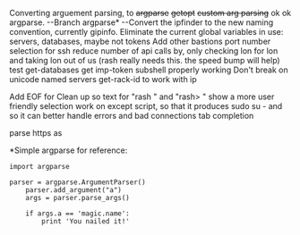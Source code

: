 Converting arguement parsing, to ~~argparse~~ ~~getopt~~ ~~custom arg parsing~~ ok ok argparse. --Branch argparse*
--Convert the ipfinder to the new naming convention, currently gipinfo.
Eliminate the current global variables in use: servers, databases, maybe not tokens
Add other bastions
port number selection for ssh
reduce number of api calls by, only checking lon for lon and taking lon out of us (rash really needs this. the speed bump will help)
test get-databases
get imp-token subshell properly working
Don't break on unicode named servers
get-rack-id to work with ip

Add EOF for <ddi>
Clean up so text for "rash <ddi>" and "rash> <ddi>" show a more user friendly selection
work on except script, so that it produces sudo su - and so it can better handle errors and bad connections
tab completion

parse https as <ddi>





*Simple argparse for reference:
```
import argparse

parser = argparse.ArgumentParser()
    parser.add_argument("a")
    args = parser.parse_args()

    if args.a == 'magic.name':
        print 'You nailed it!'
        
```

